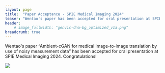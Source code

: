 ```yaml
---
layout: page
title:  "Paper Acceptance - SPIE Medical Imaging 2024"
teaser: "Wentao's paper has been accepted for oral presentation at SPIE Medical Imaging 2024."
header:
    # image_fullwidth: "genvis-dna-bg_optimized_v1a.png"
breadcrumb: true
---
```


Wentao's paper “Ambient-cGAN for medical image-to-image translation by use of noisy measurement data” has been accepted for oral presentation at SPIE Medical Imaging 2024. Congratulations! 

<div class="row">
    <div class="small-12 columns">
        <img src="/assets/img/team/wentao_chen.jpg">
    </div>
</div>
